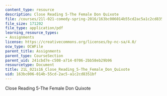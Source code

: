 ```yaml
---
content_type: resource
description: Close Reading 5-The Female Don Quixote
file: /courses/21l-021-comedy-spring-2016/163bc006014b55cd2ac5a1c2cd8351bf_21L_021s16_Close_Reading_5-The_Female_Don_Quixote.pdf
file_size: 171202
file_type: application/pdf
learning_resource_types:
- Assignments
license: https://creativecommons.org/licenses/by-nc-sa/4.0/
ocw_type: OCWFile
parent_title: Assignments
parent_type: CourseSection
parent_uid: 241cbd7e-c508-a714-0706-2bb58eb29b96
resourcetype: Document
title: 21L_021s16_Close_Reading_5-The_Female_Don_Quixote
uid: 163bc006-014b-55cd-2ac5-a1c2cd8351bf
---
```

Close Reading 5-The Female Don Quixote